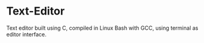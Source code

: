 # Text-Editor
Text editor built using C, compiled in Linux Bash with GCC, using terminal as editor interface.
